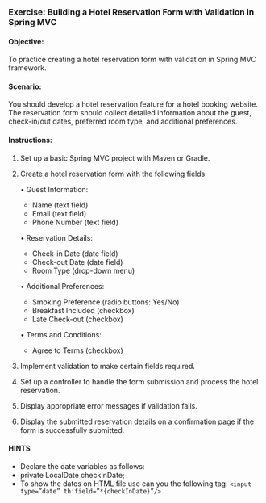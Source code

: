 ### Exercise: Building a Hotel Reservation Form with Validation in Spring MVC

#### Objective:
To practice creating a hotel reservation form with validation in Spring MVC framework.

#### Scenario:
You should develop a hotel reservation feature for a hotel booking website. The reservation form should collect detailed information about the guest, check-in/out dates, preferred room type, and additional preferences.

#### Instructions:
1.	Set up a basic Spring MVC project with Maven or Gradle.
2.	Create a hotel reservation form with the following fields:
   
    •	Guest Information:
  	
    -	Name (text field)
    -	Email (text field)
    -	Phone Number (text field)
      
    •	Reservation Details:

    -	Check-in Date (date field)
    -	Check-out Date (date field)
    -	Room Type (drop-down menu)
      
    •	Additional Preferences:
  	
    -	Smoking Preference (radio buttons: Yes/No)
    -	Breakfast Included (checkbox)
    -	Late Check-out (checkbox)
      
    •	Terms and Conditions:
  	
    -	Agree to Terms (checkbox)
      
4.	Implement validation to make certain fields required.
5.	Set up a controller to handle the form submission and process the hotel reservation.
6.	Display appropriate error messages if validation fails.
7.	Display the submitted reservation details on a confirmation page if the form is successfully submitted.

#### HINTS
- Declare the date variables as follows:
- private LocalDate checkInDate;
- To show the dates on HTML file use can you the following tag:
``` <input type=”date” th:field=”*{checkInDate}”/> ```
